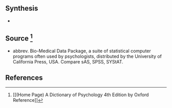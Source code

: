 ## Synthesis
- 
## Source [^1]
- abbrev. Bio-Medical Data Package, a suite of statistical computer programs often used by psychologists, distributed by the University of California Press, USA. Compare sAS, SPSS, SYStAT.
## References

[^1]: [[(Home Page) A Dictionary of Psychology 4th Edition by Oxford Reference]]